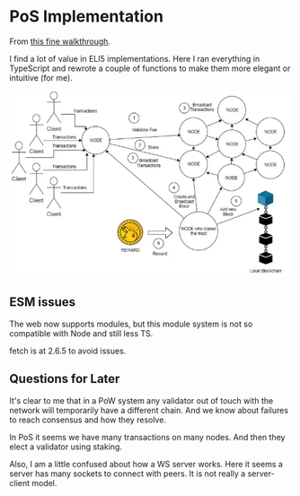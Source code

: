 # PoS Implementation

From [this fine walkthrough](https://medium.com/coinmonks/implementing-proof-of-stake-part-6-c811ce78ab0f).

I find a lot of value in ELI5 implementations. Here I ran everything in TypeScript and rewrote a couple of functions to make them more elegant or intuitive (for me).


![structure](structure.webp)

## ESM issues
The web now supports modules, but this module system is not so compatible with Node and still less TS.

fetch is at 2.6.5 to avoid issues.

## Questions for Later

It's clear to me that in a PoW system any validator out of touch with the network will temporarily have a different chain. And we know about failures to reach consensus and how they resolve.

In PoS it seems we have many transactions on many nodes. And then they elect a validator using staking.

Also, I am a little confused about how a WS server works. Here it seems a server has many sockets to connect with peers. It is not really a server-client model.
